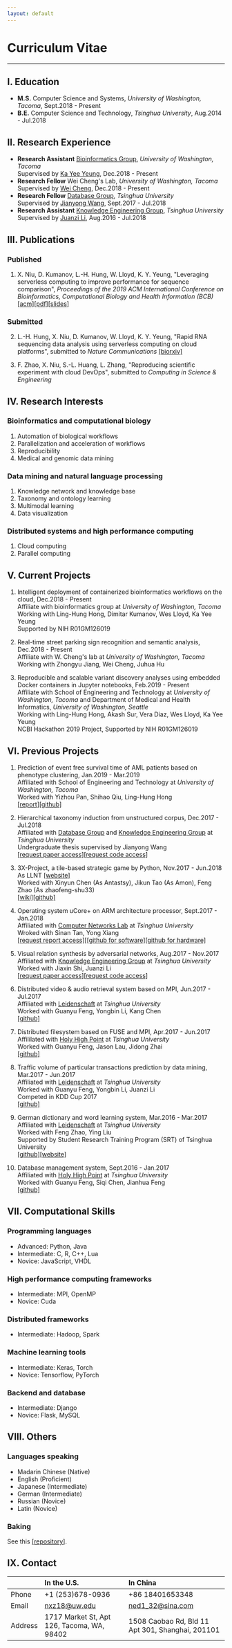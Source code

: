 ```yaml
---
layout: default
---
```


# Curriculum Vitae 

---


## I. Education

- **M.S.** Computer Science and Systems, _University of Washington, Tacoma_, Sept.2018 - Present
- **B.E.** Computer Science and Technology, _Tsinghua University_, Aug.2014 - Jul.2018  

## II. Research Experience
 
- **Research Assistant** [Bioinformatics Group](https://github.com/BioDepot), _University of Washington, Tacoma_  
Supervised by [Ka Yee Yeung](http://faculty.washington.edu/kayee/), Dec.2018 - Present
- **Research Fellow** Wei Cheng's Lab, _University of Washington, Tacoma_  
Supervised by [Wei Cheng](http://faculty.washington.edu/uwcheng/), Dec.2018 - Present
- **Research Fellow** [Database Group](http://dbgroup.cs.tsinghua.edu.cn/), _Tsinghua University_  
Supervised by [Jianyong Wang](http://dbgroup.cs.tsinghua.edu.cn/wangjy/), Sept.2017 - Jul.2018
- **Research Assistant** [Knowledge Engineering Group](http://keg.cs.tsinghua.edu.cn/), _Tsinghua University_  
Supervised by [Juanzi Li](http://keg.cs.tsinghua.edu.cn/persons/ljz/), Aug.2016 - Jul.2018


## III. Publications

### Published

1. X. Niu, D. Kumanov, L.-H. Hung, W. Lloyd, K. Y. Yeung, "Leveraging serverless computing to improve performance for sequence comparison", _Proceedings of the 2019 ACM International Conference on Bioinformatics, Computational Biology and Health Information (BCB)_ [\[acm\]](https://dl.acm.org/citation.cfm?id=3343465)[\[pdf\]](https://github.com/Egria/website/raw/master/Serverless_ParBio_ACM_BCB.pdf)[\[slides\]](https://github.com/Egria/website/raw/master/BCB_slides%20_pdf.pdf)

### Submitted

2. L.-H. Hung, X. Niu, D. Kumanov, W. Lloyd, K. Y. Yeung, "Rapid RNA sequencing data analysis using serverless computing on cloud platforms", submitted to _Nature Communications_ [\[biorxiv\]](https://www.biorxiv.org/content/10.1101/576199v1.abstract)

3. F. Zhao, X. Niu, S.-L. Huang, L. Zhang, "Reproducing scientific experiment with cloud DevOps", submitted to _Computing in Science & Engineering_

## IV. Research Interests

### Bioinformatics and computational biology

1. Automation of biological workflows
2. Parallelization and acceleration of workflows
3. Reproducibility
4. Medical and genomic data mining

### Data mining and natural language processing

1. Knowledge network and knowledge base
2. Taxonomy and ontology learning
3. Multimodal learning
4. Data visualization

### Distributed systems and high performance computing

1. Cloud computing
2. Parallel computing

## V. Current Projects

1. Intelligent deployment of containerized bioinformatics workflows on the cloud, Dec.2018 - Present  
Affiliate with bioinformatics group at _University of Washington, Tacoma_  
Working with Ling-Hung Hong, Dimitar Kumanov, Wes Lloyd, Ka Yee Yeung  
Supported by NIH R01GM126019  

2. Real-time street parking sign recognition and semantic analysis, Dec.2018 - Present  
Affiliate with W. Cheng's lab at _University of Washington, Tacoma_  
Working with Zhongyu Jiang, Wei Cheng, Juhua Hu    

3. Reproducible and scalable variant discovery analyses using embedded Docker containers in Jupyter notebooks, Feb.2019 - Present  
Affiliate with School of Engineering and Technology at _University of Washington, Tacoma_ and Department of Medical and Health Informatics, _University of Washington, Seattle_  
Working with Ling-Hung Hong, Akash Sur, Vera Diaz, Wes Lloyd, Ka Yee Yeung  
NCBI Hackathon 2019 Project, Supported by NIH R01GM126019   


## VI. Previous Projects

1. Prediction of event free survival time of AML patients based on phenotype clustering, Jan.2019 - Mar.2019  
Affiliated with School of Engineering and Technology at _University of Washington, Tacoma_  
Worked with Yizhou Pan, Shihao Qiu, Ling-Hung Hong  
[\[report\]](https://github.com/Egria/website/raw/master/aml_report.pdf)[\[github\]](https://github.com/Egria/AML_Project)  

2. Hierarchical taxonomy induction from unstructured corpus, Dec.2017 - Jul.2018  
Affiliated with [Database Group](http://dbgroup.cs.tsinghua.edu.cn/) and [Knowledge Engineering Group](http://keg.cs.tsinghua.edu.cn/) at _Tsinghua University_  
Undergraduate thesis supervised by Jianyong Wang  
[\[request paper access\]]()[\[request code access\]]()  

3. 3X-Project, a tile-based strategic game by Python, Nov.2017 - Jun.2018  
As LLNT [\[website\]](https://github.com/LLNT)   
Worked with Xinyun Chen (As Antastsy), Jikun Tao (As Amon), Feng Zhao (As zhaofeng-shu33)  
[\[wiki\]](https://github.com/LLNT/3X-Project/wiki)[\[github\]](https://github.com/LLNT/3X-Project)  

4. Operating system uCore+ on ARM architecture processor, Sept.2017 - Jan.2018  
Affiliated with [Computer Networks Lab](https://www.tsinghua.edu.cn/publish/csen/4623/2010/20101224195501579371325/20101224195501579371325_.html) at _Tsinghua University_  
Wroked with Sinan Tan, Yong Xiang  
[\[request report access\]]()[[\[github for software\]](https://github.com/xyongcn/ucore_plus)[\[github for hardware\]](https://github.com/oscourse-tsinghua/ucore-plus-fpga)  

5. Visual relation synthesis by adversarial networks, Aug.2017 - Nov.2017  
Affiliated with [Knowledge Engineering Group](http://keg.cs.tsinghua.edu.cn/) at _Tsinghua University_  
Worked with Jiaxin Shi, Juanzi Li  
[\[request paper access\]]()[\[request code access\]]()  

6. Distributed video & audio retrieval system based on MPI, Jun.2017 - Jul.2017  
Affiliated with [Leidenschaft](https://github.com/Leidenschaft) at _Tsinghua University_  
Worked with Guanyu Feng, Yongbin Li, Kang Chen  
[\[github\]](https://github.com/Leidenschaft/MovSearch)  

7. Distributed filesystem based on FUSE and MPI, Apr.2017 - Jun.2017  
Affililated with [Holy High Point](https://github.com/HolyHighPoint) at _Tsinghua University_  
Worked with Guanyu Feng, Jason Lau, Jidong Zhai  
[\[github\]](https://github.com/HolyHighPoint/fuse-mpi)

8. Traffic volume of particular transactions prediction by data mining, Mar.2017 - Jun.2017  
Affiliated with [Leidenschaft](https://github.com/Leidenschaft) at _Tsinghua University_  
Worked with Guanyu Feng, Yongbin Li, Juanzi Li  
Competed in KDD Cup 2017  
[\[github\]](https://github.com/Leidenschaft/KDDCup2017)  

9. German dictionary and word learning system, Mar.2016 - Mar.2017  
Affiliated with [Leidenschaft](https://github.com/Leidenschaft) at _Tsinghua University_  
Worked with Feng Zhao, Ying Liu  
Supported by Student Research Training Program (SRT) of Tsinghua University  
[\[github\]](https://github.com/Leidenschaft/Deutsch-Lernen)[\[website\]](leidenschaft.cn)  

10. Database management system, Sept.2016 - Jan.2017  
Affiliated with [Holy High Point](https://github.com/HolyHighPoint) at _Tsinghua University_  
Worked with Guanyu Feng, Siqi Chen, Jianhua Feng  
[\[github\]](https://github.com/HolyHighPoint/DBMS)  


## VII. Computational Skills

### Programming languages
- Advanced: Python, Java
- Intermediate: C, R, C++, Lua
- Novice: JavaScript, VHDL

### High performance computing frameworks
- Intermediate: MPI, OpenMP
- Novice: Cuda

### Distributed frameworks
- Intermediate: Hadoop, Spark

### Machine learning tools
- Intermediate: Keras, Torch
- Novice: Tensorflow, PyTorch

### Backend and database
- Intermediate: Django
- Novice: Flask, MySQL

## VIII. Others

### Languages speaking

- Madarin Chinese (Native)
- English (Proficient)  
- Japanese (Intermediate)
- German (Intermediate)
- Russian (Novice)
- Latin (Novice)

### Baking

See this [\[repository\]](https://github.com/Egria/C17Bakery).

## IX. Contact

|              | In the U.S.                                | In China                                         |
|:-------------|:-------------------------------------------|:-------------------------------------------------|
| Phone        | +1 (253)678-0936                           | +86 18401653348                                  |
| Email        | [nxz18@uw.edu](mailto:nxz18@uw.edu)        | [ned1_32@sina.com](mailto:ned1_32@sina.com)      |
| Address      | 1717 Market St, Apt 126, Tacoma, WA, 98402 | 1508 Caobao Rd, Bld 11 Apt 301, Shanghai, 201101 |


